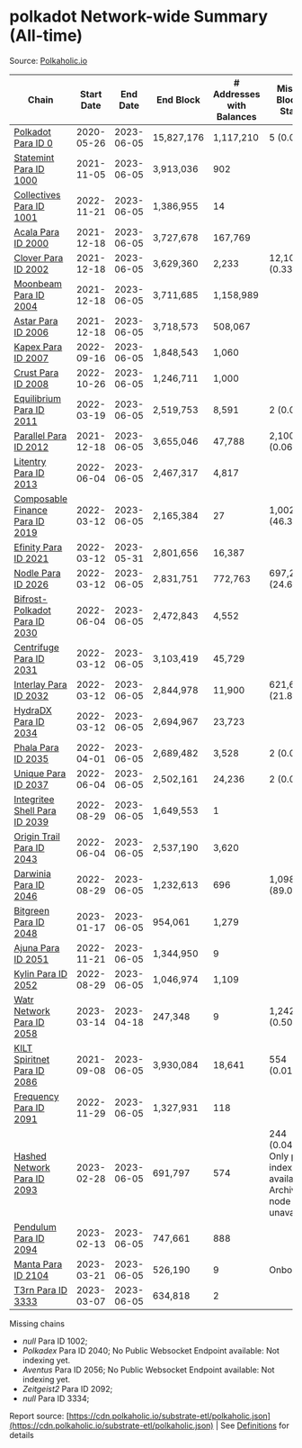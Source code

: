 # polkadot Network-wide Summary (All-time)

Source: [Polkaholic.io](https://polkaholic.io)


| Chain            | Start Date | End Date | End Block | # Addresses with Balances | Missing Blocks / Status |
| ---------------- | ---------- | ---------| --------- | ------------------------- | ----------------------- |
| [Polkadot Para ID 0](/polkadot/0-polkadot) | 2020-05-26 | 2023-06-05 | 15,827,176 |  1,117,210 | 5 (0.00%)  |
| [Statemint Para ID 1000](/polkadot/1000-statemint) | 2021-11-05 | 2023-06-05 | 3,913,036 |  902 |    |
| [Collectives Para ID 1001](/polkadot/1001-collectives) | 2022-11-21 | 2023-06-05 | 1,386,955 |  14 |    |
| [Acala Para ID 2000](/polkadot/2000-acala) | 2021-12-18 | 2023-06-05 | 3,727,678 |  167,769 |    |
| [Clover Para ID 2002](/polkadot/2002-clover) | 2021-12-18 | 2023-06-05 | 3,629,360 |  2,233 | 12,106 (0.33%)  |
| [Moonbeam Para ID 2004](/polkadot/2004-moonbeam) | 2021-12-18 | 2023-06-05 | 3,711,685 |  1,158,989 |    |
| [Astar Para ID 2006](/polkadot/2006-astar) | 2021-12-18 | 2023-06-05 | 3,718,573 |  508,067 |    |
| [Kapex Para ID 2007](/polkadot/2007-kapex) | 2022-09-16 | 2023-06-05 | 1,848,543 |  1,060 |    |
| [Crust Para ID 2008](/polkadot/2008-crust) | 2022-10-26 | 2023-06-05 | 1,246,711 |  1,000 |    |
| [Equilibrium Para ID 2011](/polkadot/2011-equilibrium) | 2022-03-19 | 2023-06-05 | 2,519,753 |  8,591 | 2 (0.00%)  |
| [Parallel Para ID 2012](/polkadot/2012-parallel) | 2021-12-18 | 2023-06-05 | 3,655,046 |  47,788 | 2,100 (0.06%)  |
| [Litentry Para ID 2013](/polkadot/2013-litentry) | 2022-06-04 | 2023-06-05 | 2,467,317 |  4,817 |    |
| [Composable Finance Para ID 2019](/polkadot/2019-composable) | 2022-03-12 | 2023-06-05 | 2,165,384 |  27 | 1,002,643 (46.30%)  |
| [Efinity Para ID 2021](/polkadot/2021-efinity) | 2022-03-12 | 2023-05-31 | 2,801,656 |  16,387 |    |
| [Nodle Para ID 2026](/polkadot/2026-nodle) | 2022-03-12 | 2023-06-05 | 2,831,751 |  772,763 | 697,249 (24.62%)  |
| [Bifrost-Polkadot Para ID 2030](/polkadot/2030-bifrost-dot) | 2022-06-04 | 2023-06-05 | 2,472,843 |  4,552 |    |
| [Centrifuge Para ID 2031](/polkadot/2031-centrifuge) | 2022-03-12 | 2023-06-05 | 3,103,419 |  45,729 |    |
| [Interlay Para ID 2032](/polkadot/2032-interlay) | 2022-03-12 | 2023-06-05 | 2,844,978 |  11,900 | 621,626 (21.85%)  |
| [HydraDX Para ID 2034](/polkadot/2034-hydradx) | 2022-03-12 | 2023-06-05 | 2,694,967 |  23,723 |    |
| [Phala Para ID 2035](/polkadot/2035-phala) | 2022-04-01 | 2023-06-05 | 2,689,482 |  3,528 | 2 (0.00%)  |
| [Unique Para ID 2037](/polkadot/2037-unique) | 2022-06-04 | 2023-06-05 | 2,502,161 |  24,236 | 2 (0.00%)  |
| [Integritee Shell Para ID 2039](/polkadot/2039-integritee-shell) | 2022-08-29 | 2023-06-05 | 1,649,553 |  1 |    |
| [Origin Trail Para ID 2043](/polkadot/2043-origintrail) | 2022-06-04 | 2023-06-05 | 2,537,190 |  3,620 |    |
| [Darwinia Para ID 2046](/polkadot/2046-darwinia) | 2022-08-29 | 2023-06-05 | 1,232,613 |  696 | 1,098,150 (89.09%)  |
| [Bitgreen Para ID 2048](/polkadot/2048-bitgreen) | 2023-01-17 | 2023-06-05 | 954,061 |  1,279 |    |
| [Ajuna Para ID 2051](/polkadot/2051-ajuna) | 2022-11-21 | 2023-06-05 | 1,344,950 |  9 |    |
| [Kylin Para ID 2052](/polkadot/2052-kylin) | 2022-08-29 | 2023-06-05 | 1,046,974 |  1,109 |    |
| [Watr Network Para ID 2058](/polkadot/2058-watr) | 2023-03-14 | 2023-04-18 | 247,348 |  9 | 1,242 (0.50%)  |
| [KILT Spiritnet Para ID 2086](/polkadot/2086-kilt) | 2021-09-08 | 2023-06-05 | 3,930,084 |  18,641 | 554 (0.01%)  |
| [Frequency Para ID 2091](/polkadot/2091-frequency) | 2022-11-29 | 2023-06-05 | 1,327,931 |  118 |    |
| [Hashed Network Para ID 2093](/polkadot/2093-hashed) | 2023-02-28 | 2023-06-05 | 691,797 |  574 | 244 (0.04%) Only partial index available: Archive node unavailable |
| [Pendulum Para ID 2094](/polkadot/2094-pendulum) | 2023-02-13 | 2023-06-05 | 747,661 |  888 |    |
| [Manta Para ID 2104](/polkadot/2104-manta) | 2023-03-21 | 2023-06-05 | 526,190 |  9 |   Onboarding |
| [T3rn Para ID 3333](/polkadot/3333-t3rn) | 2023-03-07 | 2023-06-05 | 634,818 |  2 |    |

Missing chains


* *null* Para ID 1002; 
* *Polkadex* Para ID 2040; No Public Websocket Endpoint available: Not indexing yet.
* *Aventus* Para ID 2056; No Public Websocket Endpoint available: Not indexing yet.
* *Zeitgeist2* Para ID 2092; 
* *null* Para ID 3334; 

Report source: [https://cdn.polkaholic.io/substrate-etl/polkaholic.json](https://cdn.polkaholic.io/substrate-etl/polkaholic.json) | See [Definitions](/DEFINITIONS.md) for details
